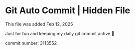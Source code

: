 # Git Auto Commit | Hidden File

This file was added Feb 12, 2025

Just for fun and keeping my daily git commit active 🤪

commit number: 3113552
